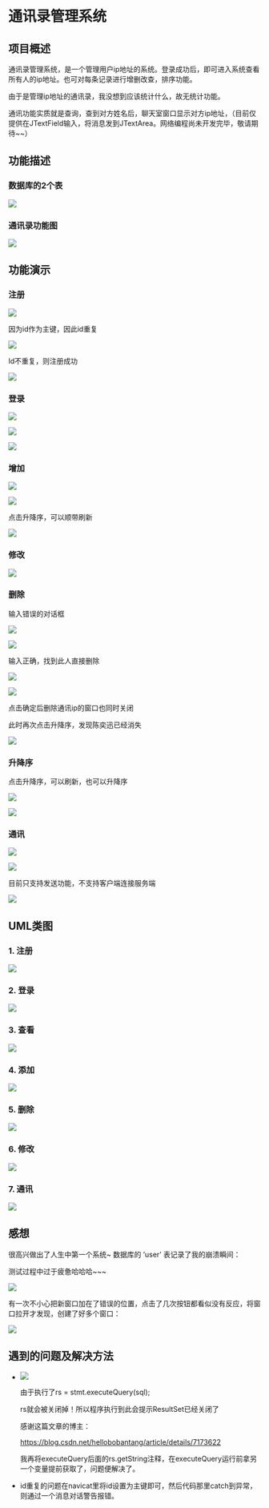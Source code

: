 # 通讯录管理系统

## 项目概述

通讯录管理系统，是一个管理用户ip地址的系统。登录成功后，即可进入系统查看所有人的ip地址。也可对每条记录进行增删改查，排序功能。

由于是管理ip地址的通讯录，我没想到应该统计什么，故无统计功能。

通讯功能实质就是查询，查到对方姓名后，聊天室窗口显示对方ip地址，（目前仅提供在JTextField输入，将消息发到JTextArea。网络编程尚未开发完毕，敬请期待~~）

## 功能描述

### 数据库的2个表

![](pics/1.png)

### 通讯录功能图

![](pics/2.png)

## 功能演示

### 注册

![](pics/3.png)

因为id作为主键，因此id重复

![](pics/4.png)

Id不重复，则注册成功

![](pics/5.png)

### 登录

![](pics/6.png)

![](pics/7.png)

![](pics/8.png)

### 增加

![](pics/9.png)

![](pics/10.png)

点击升降序，可以顺带刷新

![](pics/11.png)

### 修改

![](pics/12.png)

### 删除

输入错误的对话框

![](pics/13.png)

![](pics/14.png)

输入正确，找到此人直接删除

![](pics/15.png)

![](pics/16.png)

点击确定后删除通讯ip的窗口也同时关闭

此时再次点击升降序，发现陈奕迅已经消失

![](pics/17.png)

### 升降序

点击升降序，可以刷新，也可以升降序

![](pics/18.png)

![](pics/19.png)

### 通讯

![](pics/20.png)

![](pics/21.png)

目前只支持发送功能，不支持客户端连接服务端

![](pics/22.png)

## UML类图

### 1. 注册

![](pics/23.png)

### 2. 登录

![](pics/24.png)

### 3. 查看

![](pics/25.png)

### 4. 添加

![](pics/26.png)

### 5. 删除

![](pics/27.png)

### 6. 修改

![](pics/28.png)

### 7. 通讯

![](pics/29.png)

## 感想

很高兴做出了人生中第一个系统~ 数据库的 ’user’ 表记录了我的崩溃瞬间：

测试过程中过于疲惫哈哈哈~~~

![](pics/30.png)

有一次不小心把新窗口加在了错误的位置，点击了几次按钮都看似没有反应，将窗口拉开才发现，创建了好多个窗口：

![](pics/31.png)

## 遇到的问题及解决方法

- ![](pics/32.png)

  由于执行了rs = stmt.executeQuery(sql);

  rs就会被关闭掉！所以程序执行到此会提示ResultSet已经关闭了

  感谢这篇文章的博主：

  <https://blog.csdn.net/hellobobantang/article/details/7173622>

  我再将executeQuery后面的rs.getString注释，在executeQuery运行前拿另一个变量提前获取了，问题便解决了。

- id重复的问题在navicat里将id设置为主键即可，然后代码那里catch到异常，则通过一个消息对话警告报错。